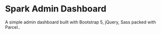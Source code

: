 # Spark Admin Dashboard
A simple admin dashboard built with Bootstrap 5, jQuery, Sass packed with Parcel..